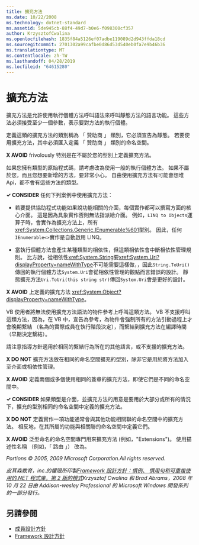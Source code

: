 ```yaml
---
title: 擴充方法
ms.date: 10/22/2008
ms.technology: dotnet-standard
ms.assetid: 5de945cb-88f4-49d7-b0e6-f098300cf357
author: KrzysztofCwalina
ms.openlocfilehash: 1835f84a5126ef07adbe119089d2d943ffda18cd
ms.sourcegitcommit: 2701302a99cafbe0d86d53d540eb0fa7e9b46b36
ms.translationtype: MT
ms.contentlocale: zh-TW
ms.lasthandoff: 04/28/2019
ms.locfileid: "64615280"
---
```

# <a name="extension-methods"></a>擴充方法
擴充方法是允許使用執行個體方法呼叫語法來呼叫靜態方法的語言功能。 這些方法必須接受至少一個參數，表示要對方法的執行個體。  
  
 定義這類的擴充方法的類別稱為 「 贊助商 」 類別，它必須宣告為靜態。 若要使用擴充方法，其中必須匯入定義 「 贊助商 」 類別的命名空間。  
  
 **X AVOID** frivolously 特別是在不屬於您的型別上定義擴充方法。  
  
 如果您擁有類型的原始程式碼，請考慮改為使用一般的執行個體方法。 如果不屬於您，而且您想要新增的方法，要非常小心。 自由使用擴充方法有可能會想堆 Api，都不會有這些方法的類型。  
  
 **✓ CONSIDER** 任何下列案例中使用擴充方法：  
  
- 若要提供協助程式功能如果說功能相關的介面，每個實作都可以撰寫方面的核心介面。 這是因為具象實作否則無法指派給介面。 例如，`LINQ to Objects`運算子時，會實作為擴充方法上，所有<xref:System.Collections.Generic.IEnumerable%601>型別。 因此，任何`IEnumerable<>`實作是自動啟用 LINQ。  
  
- 當執行個體方法會產生某種類型的相依性，但這類相依性會中斷相依性管理規則。 比方說，從相依性<xref:System.String>要<xref:System.Uri?displayProperty=nameWithType>不可能需要這樣做，，因此`String.ToUri()`傳回的執行個體方法`System.Uri`會從相依性管理的觀點而言錯誤的設計。 靜態擴充方法`Uri.ToUri(this string str)`傳回`System.Uri`會是更好的設計。  
  
 **X AVOID** 上定義的擴充方法 <xref:System.Object?displayProperty=nameWithType>。  
  
 VB 使用者將無法使用擴充方法語法的物件參考上呼叫這類方法。 VB 不支援呼叫這類方法，因為，在 VB 中，宣告為參考，為物件會強制所有的方法引動過程上才會晚期繫結 （名為的實際成員在執行階段決定），而繫結到擴充方法在編譯時間 （早期決定繫結）。  
  
 請注意指導方針適用於相同的繫結行為所在的其他語言，或不支援的擴充方法。  
  
 **X DO NOT** 擴充方法放在相同的命名空間擴充的型別，除非它是用於將方法加入至介面或相依性管理。  
  
 **X AVOID** 定義兩個或多個使用相同的簽章的擴充方法，即使它們是不同的命名空間中。  
  
 **✓ CONSIDER** 如果類型是介面，並擴充方法的用意是要用於大部分或所有的情況下，擴充的型別相同的命名空間中定義的擴充方法。  
  
 **X DO NOT** 定義實作一項功能通常會與其他功能相關聯的命名空間中的擴充方法。 相反地，在其所屬的功能與相關聯的命名空間中定義它們。  
  
 **X AVOID** 泛型命名的命名空間專門用來擴充方法 (例如，"Extensions")。 使用描述性名稱 （例如，「 路由 」） 改為。  
  
 *Portions © 2005, 2009 Microsoft Corporation.All rights reserved.*  
  
 *皮耳森教育，inc.的權限所印製[Framework 設計方針：慣例、 慣用句和可重複使用的.NET 程式庫，第 2 版的模式](https://www.informit.com/store/framework-design-guidelines-conventions-idioms-and-9780321545619)Krzysztof Cwalina 和 Brad Abrams，2008 年 10 月 22 日由 Addison-wesley Professional 的 Microsoft Windows 開發系列的一部分發行。*  
  
## <a name="see-also"></a>另請參閱

- [成員設計方針](../../../docs/standard/design-guidelines/member.md)
- [Framework 設計方針](../../../docs/standard/design-guidelines/index.md)
